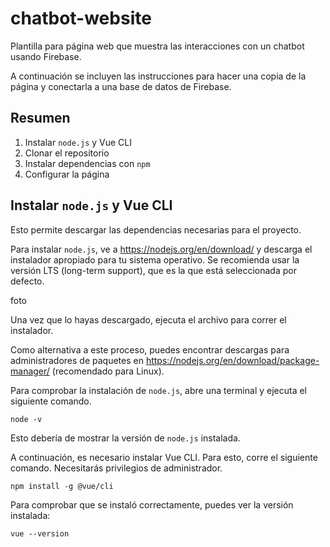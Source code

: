 # chatbot-website
Plantilla para página web que muestra las interacciones con un chatbot usando Firebase.

A continuación se incluyen las instrucciones para hacer una copia de la página y conectarla a una base de datos de Firebase.

## Resumen
1. Instalar `node.js` y Vue CLI
1. Clonar el repositorio
1. Instalar dependencias con `npm`
1. Configurar la página

## Instalar `node.js` y Vue CLI
Esto permite descargar las dependencias necesarias para el proyecto.

Para instalar `node.js`, ve a https://nodejs.org/en/download/ y descarga el instalador apropiado para tu sistema operativo. Se recomienda usar la versión LTS (long-term support), que es la que está seleccionada por defecto.

foto

Una vez que lo hayas descargado, ejecuta el archivo para correr el instalador.

Como alternativa a este proceso, puedes encontrar descargas para administradores de paquetes en https://nodejs.org/en/download/package-manager/ (recomendado para Linux).

Para comprobar la instalación de `node.js`, abre una terminal y ejecuta el siguiente comando.

```
node -v
```

Esto debería de mostrar la versión de `node.js` instalada.

A continuación, es necesario instalar Vue CLI. Para esto, corre el siguiente comando. Necesitarás privilegios de administrador.

```
npm install -g @vue/cli
```

Para comprobar que se instaló correctamente, puedes ver la versión instalada:

```
vue --version
```
